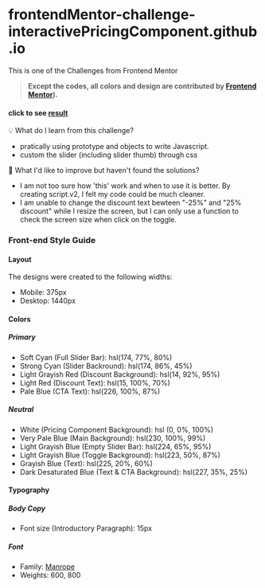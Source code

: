 # frontendMentor-challenge-interactivePricingComponent.github.io
This is one of the Challenges from Frontend Mentor

> **Except the codes, all colors and design are contributed by [Frontend Mentor](https://www.frontendmentor.io/solutions)).**

#### click to see [result](#)


💡 What do I learn from this challenge?
- pratically using prototype and objects to write Javascript.
- custom the slider (including slider thumb) through css

🚩 What I'd like to improve but haven't found the solutions?
- I am not too sure how 'this' work and when to use it is better. By creating script.v2, I felt my code could be much cleaner.
- I am unable to change the discount text bewteen "-25%" and "25% discount" while I resize the screen, but I can only use a function to check the screen size when click on the toggle.  

### Front-end Style Guide

#### Layout

The designs were created to the following widths:

- Mobile: 375px
- Desktop: 1440px

#### Colors

##### Primary

- Soft Cyan (Full Slider Bar): hsl(174, 77%, 80%)
- Strong Cyan (Slider Backround): hsl(174, 86%, 45%)
- Light Grayish Red (Discount Background): hsl(14, 92%, 95%)
- Light Red (Discount Text): hsl(15, 100%, 70%)
- Pale Blue (CTA Text): hsl(226, 100%, 87%)

##### Neutral

- White (Pricing Component Background): hsl (0, 0%, 100%)
- Very Pale Blue (Main Background): hsl(230, 100%, 99%)
- Light Grayish Blue (Empty Slider Bar): hsl(224, 65%, 95%)
- Light Grayish Blue (Toggle Background): hsl(223, 50%, 87%)
- Grayish Blue (Text): hsl(225, 20%, 60%)
- Dark Desaturated Blue (Text & CTA Background): hsl(227, 35%, 25%)

#### Typography

##### Body Copy

- Font size (Introductory Paragraph): 15px

##### Font

- Family: [Manrope](https://fonts.google.com/specimen/Manrope)
- Weights: 600, 800

